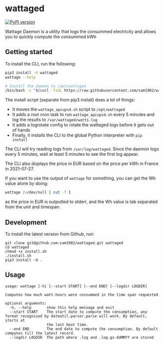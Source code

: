 # wattaged
[![PyPI version](https://badge.fury.io/py/wattaged.svg)](https://badge.fury.io/py/wattaged)

Wattage Daemon is a utility that logs the consummed electricity and allows you to quickly compute the consummed kWh

## Getting started

To install the CLI, run the following:
```sh
pip3 install -U wattaged
wattage --help

# Install the daemon to /opt/wattaged
/bin/bash -c "$(curl -fsSL https://raw.githubusercontent.com/sam1902/wattaged/HEAD/install.sh)"
```

The install script (separate from pip3 install) does a lot of things:
 - It moves the `wattage_apcupsd.sh` script to `/opt/wattaged`
 - It adds a root cron task to run `wattage_apcupsd.sh` every 5 minutes and log the results to `/var/wattaged/watts.log`
 - It adds a logrotate config to rotate the wattaged logs before it gets out of hands
 - Finally, it installs the CLI to the global Python interpreter with `pip install`

The CLI will try reading logs from `/var/log/wattaged`. Since the daemon logs every 5 minutes, wait at least 5 minutes to see the first log appear.

The CLI also displays the price in EUR based on the price per kWh in France in 2021-07-27.

If you want to use the output of `wattage` for something, you can get the Wh value alone by doing:

```sh
wattage 2>/dev/null | cut -f 1
```

as the price in EUR is outputted to stderr, and the Wh value is tab separated from the unit and timespan.

## Development

To install the latest version from Github, run:

```
git clone git@github.com:sam1902/wattaged.git wattaged
cd wattaged
chmod +x install.sh
./install.sh
pip3 install -U .
```

## Usage
```
usage: wattage [-h] [--start START] [--end END] [--logdir LOGDIR]

Computes how much watt-hours were consummed in the time span requested

optional arguments:
  -h, --help       show this help message and exit
  --start START    The start date to compute the consumption, any format recognised by dateutil.parser.parse will work. By default, starts at
                   the last boot time.
  --end END        The end date to compute the consumption. By default computes till the latest record.
  --logdir LOGDIR  The path where .log and .log.gz-ddMMYY are stored
```
